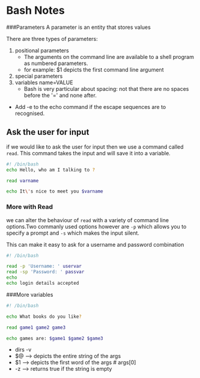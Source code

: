 # Bash Notes

###Parameters
A parameter is an entity that stores values

There are three types of parameters:
1. positional parameters
    - The arguments on the command line are available to a shell program as numbered parameters.
    - for example: $1 depicts the first command line argument
2. special parameters
3. variables
    name=VALUE
    * Bash is very particular about spacing: not that there are no spaces before the '=' and none after.

* Add -e to the echo command if the escape sequences are to recognised.

## Ask the user for input

if we would like to ask the user for input then we use a command called `read`. This command takes the input and will save it into a variable.

```bash
#! /bin/bash
echo Hello, who am I talking to ?

read varname

echo It\'s nice to meet you $varname
```

### More with Read
we can alter the behaviour of `read` with a variety of command line options.Two commanly used options however are `-p` which allows you to specify a prompt and `-s` which makes the input silent.

This can make it easy to ask for a username and password combination

```bash
#! /bin/bash

read -p 'Username: ' uservar
read -sp 'Password: ' passvar
echo
echo login details accepted
```

###More variables

```bash
#! /bin/bash

echo What books do you like?

read game1 game2 game3

echo games are: $game1 $game2 $game3
```
* dirs -v
* $@ --> depicts the entire string of the args
* $1 --> depicts the first word of the args # args[0]
* -z --> returns true if the string is empty
